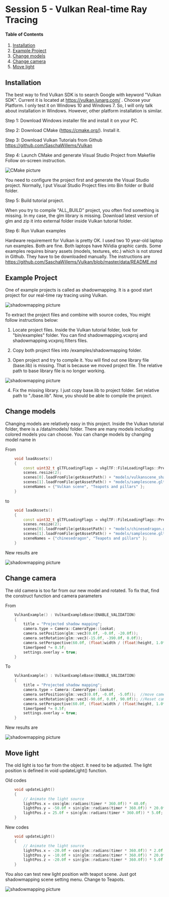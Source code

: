 # Session 5 - Vulkan Real-time Ray Tracing 

#### Table of Contents
1. [Installation](https://github.coventry.ac.uk/ac7020/322COM_TeachingMaterial/blob/master/Session%205#Installation)
2. [Example Project](https://github.coventry.ac.uk/ac7020/322COM_TeachingMaterial/blob/master/Session%205#Example-Project)
3. [Change models](https://github.coventry.ac.uk/ac7020/322COM_TeachingMaterial/blob/master/Session%205#Change-models)
4. [Change camera](https://github.coventry.ac.uk/ac7020/322COM_TeachingMaterial/blob/master/Session%205#Change-camera)
5. [Move light](https://github.coventry.ac.uk/ac7020/322COM_TeachingMaterial/blob/master/Session%205#Move-light)

## Installation

The best way to find Vulkan SDK is to search Google with keyword "Vulkan SDK". Current it is located at
https://vulkan.lunarg.com/ . Choose your Platform. I only test it on Windows 10 and Windows 7. 
So, I will only talk about installation in Windows. However, other platform installation is similar. 

Step 1: Download Windows installer file and install it on your PC.

Step 2: Download CMake (https://cmake.org/). Install it.

Step 3: Download Vulkan Tutorials from Github https://github.com/SaschaWillems/Vulkan 

Step 4: Launch CMake and generate Visual Studio Project from Makefile
Follow on-screen instruction.

![CMake picture](https://github.coventry.ac.uk/ac7020/322COM_TeachingMaterial/blob/master/Session%205/Readme%20Pictures/CMake.JPG)

You need to configure the project first and generate the Visual Studio project. Normally, I put Visual Studio Project files into Bin folder or Build folder.

Step 5: Build tutorial project.

When you try to compile "ALL_BUILD" project, you often find something is missing.
In my case, the glm library is missing. Download latest version of glm and zip it into external folder inside Vulkan tutorial folder.

Step 6: Run Vulkan examples

Hardware requirement for Vulkan is pretty OK. I used two 10 year-old laptop run examples. Both are fine.
Both laptops have NVidia graphic cards. 
Some examples requires binary assets (models, textures, etc.) which is not stored in Github. They have to be downloaded manually.
The instructions are
https://github.com/SaschaWillems/Vulkan/blob/master/data/README.md
 
## Example Project

One of example projects is called as shadowmapping. It is a good start project for our real-time ray tracing using Vulkan.

![shadowmapping picture](https://github.coventry.ac.uk/ac7020/322COM_TeachingMaterial/blob/master/Session%205/Readme%20Pictures/shadowmapping.JPG)

To extract the project files and combine with source codes, You might follow instructions below:

1. Locate project files. 
Inside the Vulkan tutorial folder, look for "bin/examples" folder.
You can find  shadowmapping.vcxproj and shadowmapping.vcxproj.filters files.

2. Copy both project files into /examples/shadowmapping folder.

3. Open project and try to compile it. You will find out one library file (base.lib) is missing.
That is because we moved project file. The relative path to base library file is no longer working.

![shadowmapping picture](https://github.coventry.ac.uk/ac7020/322COM_TeachingMaterial/blob/master/Session%205/Readme%20Pictures/projectsetting.JPG)

4. Fix the missing library. 
I just copy base.lib to project folder. Set relative path to "./base.lib". Now, you should be able to compile the project. 


## Change models

Changing models are relatively easy in this project. Inside the Vulkan tutorial folder, there is a /data/models/ folder.
There are many models including colored models you can choose.
You can change models by changing model name in 

From 

```C++
	void loadAssets()
	{
		const uint32_t glTFLoadingFlags = vkglTF::FileLoadingFlags::PreTransformVertices | vkglTF::FileLoadingFlags::PreMultiplyVertexColors | vkglTF::FileLoadingFlags::FlipY;
		scenes.resize(2);
		scenes[0].loadFromFile(getAssetPath() + "models/vulkanscene_shadow.gltf", vulkanDevice, queue, glTFLoadingFlags);
		scenes[1].loadFromFile(getAssetPath() + "models/samplescene.gltf", vulkanDevice, queue, glTFLoadingFlags);
		sceneNames = {"Vulkan scene", "Teapots and pillars" };
	}
```

to

```C++
	void loadAssets()
	{
		const uint32_t glTFLoadingFlags = vkglTF::FileLoadingFlags::PreTransformVertices | vkglTF::FileLoadingFlags::PreMultiplyVertexColors | vkglTF::FileLoadingFlags::FlipY;
		scenes.resize(2);
		scenes[0].loadFromFile(getAssetPath() + "models/chinesedragon.gltf", vulkanDevice, queue, glTFLoadingFlags);
		scenes[1].loadFromFile(getAssetPath() + "models/samplescene.gltf", vulkanDevice, queue, glTFLoadingFlags);
		sceneNames = {"chinesedragon", "Teapots and pillars" };
	}
```

New results are

![shadowmapping picture](https://github.coventry.ac.uk/ac7020/322COM_TeachingMaterial/blob/master/Session%205/Readme%20Pictures/dragon.JPG)

## Change camera

The old camera is too far from our new model and rotated. To fix that, find the construct function and camera parameters

From 

```C++
	VulkanExample() : VulkanExampleBase(ENABLE_VALIDATION)
	{
		title = "Projected shadow mapping";
		camera.type = Camera::CameraType::lookat;
		camera.setPosition(glm::vec3(0.0f, -0.0f, -20.0f));
		camera.setRotation(glm::vec3(-15.0f, -390.0f, 0.0f));
		camera.setPerspective(60.0f, (float)width / (float)height, 1.0f, 256.0f);
		timerSpeed *= 0.5f;
		settings.overlay = true;
	}
```

To

```C++
	VulkanExample() : VulkanExampleBase(ENABLE_VALIDATION)
	{
		title = "Projected shadow mapping";
		camera.type = Camera::CameraType::lookat;
		camera.setPosition(glm::vec3(0.0f, -0.0f, -5.0f));  //move camera close to the object by change Z values
		camera.setRotation(glm::vec3(-90.0f, 0.0f, 90.0f)); //Reset camera rotation
		camera.setPerspective(60.0f, (float)width / (float)height, 1.0f, 256.0f);
		timerSpeed *= 0.5f;
		settings.overlay = true;
	}
```

New results are

![shadowmapping picture](https://github.coventry.ac.uk/ac7020/322COM_TeachingMaterial/blob/master/Session%205/Readme%20Pictures/dragonReset.JPG)


## Move light

The old light is too far from the object. It need to be adjusted. The light position is defined in void updateLight() function.

Old codes

```C++
	void updateLight()
	{
		// Animate the light source
		lightPos.x = cos(glm::radians(timer * 360.0f)) * 40.0f;
		lightPos.y = -50.0f + sin(glm::radians(timer * 360.0f)) * 20.0f;
		lightPos.z = 25.0f + sin(glm::radians(timer * 360.0f)) * 5.0f;
	}
```

New codes

```C++
	void updateLight()
	{
		// Animate the light source
		lightPos.x = -20.0f + cos(glm::radians(timer * 360.0f)) * 2.0f; //align with object center
		lightPos.y = -10.0f + sin(glm::radians(timer * 360.0f)) * 20.0f;
		lightPos.z = -20.0f + sin(glm::radians(timer * 360.0f)) * 5.0f;  // move light close to the camera
	}
```

You also can test new light position with teapot scene. Just got shadowmapping scene setting menu. Change to Teapots.

![shadowmapping picture](https://github.coventry.ac.uk/ac7020/322COM_TeachingMaterial/blob/master/Session%205/Readme%20Pictures/Teapot.JPG)
